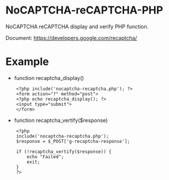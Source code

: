 NoCAPTCHA-reCAPTCHA-PHP
=======================

NoCAPTCHA reCAPTCHA display and verify PHP function.

Document: https://developers.google.com/recaptcha/

Example
=======

* function recaptcha_display()
```
    <?php include('nocaptcha-recaptcha.php'); ?>
    <form action="?" method="post">
    <?php echo recaptcha_display(); ?>
    <input type="submit">
    </form>
```

* function recaptcha_vertify($response)
```
    <?php
    include('nocaptcha-recaptcha.php');
    $response = $_POST['g-recaptcha-response'];

    if (!recaptcha_vertify($response)) {
        echo "Failed";
        exit;
    }
    ?>
```
